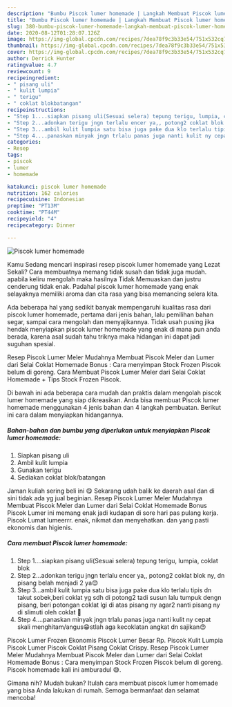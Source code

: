 ```yaml
---
description: "Bumbu Piscok lumer homemade | Langkah Membuat Piscok lumer homemade Yang Mudah Dan Praktis"
title: "Bumbu Piscok lumer homemade | Langkah Membuat Piscok lumer homemade Yang Mudah Dan Praktis"
slug: 380-bumbu-piscok-lumer-homemade-langkah-membuat-piscok-lumer-homemade-yang-mudah-dan-praktis
date: 2020-08-12T01:28:07.126Z
image: https://img-global.cpcdn.com/recipes/7dea78f9c3b33e54/751x532cq70/piscok-lumer-homemade-foto-resep-utama.jpg
thumbnail: https://img-global.cpcdn.com/recipes/7dea78f9c3b33e54/751x532cq70/piscok-lumer-homemade-foto-resep-utama.jpg
cover: https://img-global.cpcdn.com/recipes/7dea78f9c3b33e54/751x532cq70/piscok-lumer-homemade-foto-resep-utama.jpg
author: Derrick Hunter
ratingvalue: 4.7
reviewcount: 9
recipeingredient:
- " pisang uli"
- " kulit lumpia"
- " terigu"
- " coklat blokbatangan"
recipeinstructions:
- "Step 1....siapkan pisang uli(Sesuai selera) tepung terigu, lumpia, coklat blok"
- "Step 2...adonkan terigu jngn terlalu encer ya,, potong2 coklat blok ny, dn pisang belah menjadi 2 ya😊"
- "Step 3...ambil kulit lumpia satu bisa juga pake dua klo terlalu tipis dn takut sobek,beri coklat yg sdh di potong2 tadi susun lalu tumpuk dengn pisang, beri potongan coklat lgi di atas pisang ny agar2 nanti pisang ny di slimuti oleh coklat 🤤"
- "Step 4....panaskan minyak jngn trlalu panas juga nanti kulit ny cepat skali menghitam/angus😁stlah aga kecoklatan angkat dn sajikan😍"
categories:
- Resep
tags:
- piscok
- lumer
- homemade

katakunci: piscok lumer homemade 
nutrition: 162 calories
recipecuisine: Indonesian
preptime: "PT13M"
cooktime: "PT44M"
recipeyield: "4"
recipecategory: Dinner

---
```



![Piscok lumer homemade](https://img-global.cpcdn.com/recipes/7dea78f9c3b33e54/751x532cq70/piscok-lumer-homemade-foto-resep-utama.jpg)

Kamu Sedang mencari inspirasi resep piscok lumer homemade yang Lezat Sekali? Cara membuatnya memang tidak susah dan tidak juga mudah. apabila keliru mengolah maka hasilnya Tidak Memuaskan dan justru cenderung tidak enak. Padahal piscok lumer homemade yang enak selayaknya memiliki aroma dan cita rasa yang bisa memancing selera kita.

Ada beberapa hal yang sedikit banyak mempengaruhi kualitas rasa dari piscok lumer homemade, pertama dari jenis bahan, lalu pemilihan bahan segar, sampai cara mengolah dan menyajikannya. Tidak usah pusing jika hendak menyiapkan piscok lumer homemade yang enak di mana pun anda berada, karena asal sudah tahu triknya maka hidangan ini dapat jadi suguhan spesial.

Resep Piscok Lumer Meler Mudahnya Membuat Piscok Meler dan Lumer dari Selai Coklat Homemade Bonus : Cara menyimpan Stock Frozen Piscok belum di goreng. Cara Membuat Piscok Lumer Meler dari Selai Coklat Homemade + Tips Stock Frozen Piscok.


Di bawah ini ada beberapa cara mudah dan praktis dalam mengolah piscok lumer homemade yang siap dikreasikan. Anda bisa membuat Piscok lumer homemade menggunakan 4 jenis bahan dan 4 langkah pembuatan. Berikut ini cara dalam menyiapkan hidangannya.

<!--inarticleads1-->

##### Bahan-bahan dan bumbu yang diperlukan untuk menyiapkan Piscok lumer homemade:

1. Siapkan  pisang uli
1. Ambil  kulit lumpia
1. Gunakan  terigu
1. Sediakan  coklat blok/batangan


Jaman kuliah sering beli ini 😋 Sekarang udah balik ke daerah asal dan di sini tidak ada yg jual beginian. Resep Piscok Lumer Meler Mudahnya Membuat Piscok Meler dan Lumer dari Selai Coklat Homemade Bonus Piscok Lumer ini memang enak jadi kudapan di sore hari pas pulang kerja. Piscok Lumat lumeerrr. enak, nikmat dan menyehatkan. dan yang pasti ekonomis dan higienis. 

<!--inarticleads2-->

##### Cara membuat Piscok lumer homemade:

1. Step 1....siapkan pisang uli(Sesuai selera) tepung terigu, lumpia, coklat blok
1. Step 2...adonkan terigu jngn terlalu encer ya,, potong2 coklat blok ny, dn pisang belah menjadi 2 ya😊
1. Step 3...ambil kulit lumpia satu bisa juga pake dua klo terlalu tipis dn takut sobek,beri coklat yg sdh di potong2 tadi susun lalu tumpuk dengn pisang, beri potongan coklat lgi di atas pisang ny agar2 nanti pisang ny di slimuti oleh coklat 🤤
1. Step 4....panaskan minyak jngn trlalu panas juga nanti kulit ny cepat skali menghitam/angus😁stlah aga kecoklatan angkat dn sajikan😍


Piscok Lumer Frozen Ekonomis Piscok Lumer Besar Rp. Piscok Kulit Lumpia Piscok Lumer Piscok Coklat Pisang Coklat Crispy. Resep Piscok Lumer Meler Mudahnya Membuat Piscok Meler dan Lumer dari Selai Coklat Homemade Bonus : Cara menyimpan Stock Frozen Piscok belum di goreng. Piscok homemade kali ini amburadul 😅. 

Gimana nih? Mudah bukan? Itulah cara membuat piscok lumer homemade yang bisa Anda lakukan di rumah. Semoga bermanfaat dan selamat mencoba!
